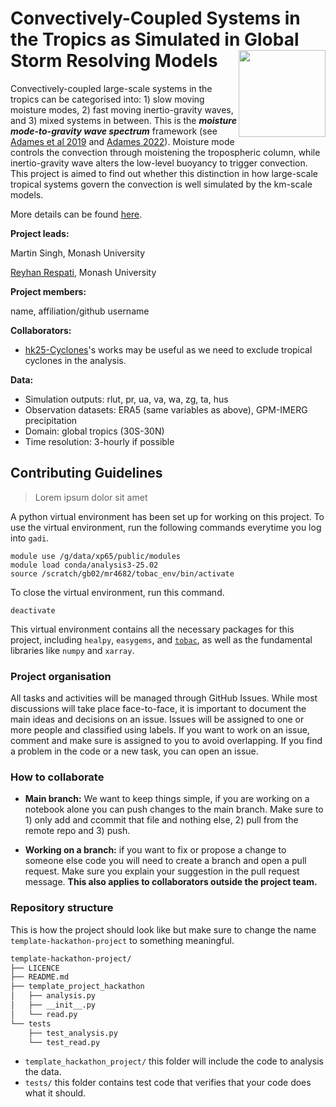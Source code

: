 # Convectively-Coupled Systems in the Tropics as Simulated in Global Storm Resolving Models <img src='https://21centuryweather.org.au/wp-content/uploads/Hackathon-Image-WCRP-Positive-1536x736.jpg' align="right" height="139"/>

Convectively-coupled large-scale systems in the tropics can be categorised into: 1) slow moving moisture modes, 2) fast moving inertio-gravity waves, and 3) mixed systems in between. This is the _**moisture mode-to-gravity wave spectrum**_ framework (see [Adames et al 2019](https://doi.org/10.1175/JAS-D-19-0121.1) and [Adames 2022](https://doi.org/10.1175/JAS-D-21-0215.1)). Moisture mode controls the convection through moistening the tropospheric column, while inertio-gravity wave alters the low-level buoyancy to trigger convection. This project is aimed to find out whether this distinction in how large-scale tropical systems govern the convection is well simulated by the km-scale models.

More details can be found [here](https://github.com/21centuryweather/hk25-teams/blob/main/hk25-AusNode/hk25-AusNode-ConvTrop.md).

**Project leads:**

Martin Singh, Monash University

[Reyhan Respati](mailto:reyhan.respati@monash.edu), Monash University

**Project members:**

name, affiliation/github username

**Collaborators:**

* [hk25-Cyclones](https://github.com/21centuryweather/hk25-teams/blob/main/hk25-AusNode/hk25-AusNode-Cyclones.md)'s works may be useful as we need to exclude tropical cyclones in the analysis.

**Data:**

* Simulation outputs: rlut, pr, ua, va, wa, zg, ta, hus
* Observation datasets: ERA5 (same variables as above), GPM-IMERG precipitation
* Domain: global tropics (30S-30N)
* Time resolution: 3-hourly if possible

## Contributing Guidelines

> Lorem ipsum dolor sit amet 

A python virtual environment has been set up for working on this project. To use the virtual environment, run the following commands everytime you log into `gadi`.

```
module use /g/data/xp65/public/modules
module load conda/analysis3-25.02
source /scratch/gb02/mr4682/tobac_env/bin/activate
```

To close the virtual environment, run this command.

```
deactivate
```

This virtual environment contains all the necessary packages for this project, including `healpy`, `easygems`, and [`tobac`](https://tobac.readthedocs.io/en/latest/), as well as the fundamental libraries like `numpy` and `xarray`.

### Project organisation

All tasks and activities will be managed through GitHub Issues. While most discussions will take place face-to-face, it is important to document the main ideas and decisions on an issue. Issues will be assigned to one or more people and classified using labels. If you want to work on an issue, comment and make sure is assigned to you to avoid overlapping. If you find a problem in the code or a new task, you can open an issue. 

### How to collaborate

* **Main branch:** We want to keep things simple, if you are working on a notebook alone you can push changes to the main branch. Make sure to 1) only add and ccommit that file and nothing else, 2) pull from the remote repo and 3) push.

* **Working on a branch:** if you want to fix or propose a change to someone else code you will need to create a branch and open a pull request. Make sure you explain your suggestion in the pull request message. **This also applies to collaborators outside the project team.**

### Repository structure

This is how the project should look like but make sure to change the name `template-hackathon-project` to something meaningful. 

```bash
template-hackathon-project/
├── LICENCE
├── README.md
├── template_project_hackathon
│   ├── analysis.py
│   ├── __init__.py
│   └── read.py
└── tests
    ├── test_analysis.py
    └── test_read.py
```
* `template_hackathon_project/` this folder will include the code to analysis the data.
* `tests/` this folder contains test code that verifies that your code does what it should.

